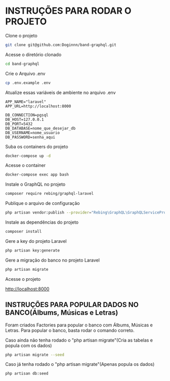 # INSTRUÇÕES PARA RODAR O PROJETO
Clone o projeto
```sh
git clone git@github.com:Doginnn/band-graphql.git
```

Acesse o diretório clonado
```sh
cd band-graphql
```

Crie o Arquivo .env
```sh
cp .env.example .env
```

Atualize essas variáveis de ambiente no arquivo .env
```dosini
APP_NAME="laravel"
APP_URL=http://localhost:8000

DB_CONNECTION=pgsql
DB_HOST=127.0.0.1
DB_PORT=5432
DB_DATABASE=nome_que_desejar_db
DB_USERNAME=nome_usuario
DB_PASSWORD=senha_aqui
```

Suba os containers do projeto
```sh
docker-compose up -d
```

Acesse o container
```sh
docker-compose exec app bash
```

Instale o GraphQL no projeto
```sh
composer require rebing/graphql-laravel
```

Publique o arquivo de configuração
```sh
php artisan vendor:publish --provider="Rebing\GraphQL\GraphQLServiceProvider"
```

Instale as dependências do projeto
```sh
composer install
```

Gere a key do projeto Laravel
```sh
php artisan key:generate
```

Gere a migração do banco no projeto Laravel
```sh
php artisan migrate
```

Acesse o projeto

[http://localhost:8000](http://localhost:8000)

## INSTRUÇÕES PARA POPULAR DADOS NO BANCO(Álbums, Músicas e Letras)

Foram criados Factories para popular o banco com Álbums, Músicas e Letras. Para popular o banco, basta rodar o comando correto.

Caso ainda não tenha rodado o "php artisan migrate"(Cria as tabelas e popula com os dados)
```sh
php artisan migrate --seed
```
Caso já tenha rodado o "php artisan migrate"(Apenas popula os dados)
```sh
php artisan db:seed
```
